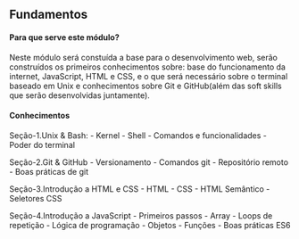## Fundamentos

#### Para que serve este módulo?

Neste módulo será constuída a base para o desenvolvimento web, serão construídos os primeiros conhecimentos sobre: base do funcionamento da internet, JavaScript, HTML e CSS, e o que será necessário sobre o terminal baseado em Unix e conhecimentos sobre Git e GitHub(além das soft skills que serão desenvolvidas juntamente).

#### Conhecimentos

Seção-1.Unix & Bash:
    - Kernel
    - Shell
    - Comandos e funcionalidades
    - Poder do terminal

Seção-2.Git & GitHub
    - Versionamento
    - Comandos git
    - Repositório remoto
    - Boas práticas de git

Seção-3.Introdução a HTML e CSS
    - HTML
    - CSS
    - HTML Semântico
    - Seletores CSS

Seção-4.Introdução a JavaScript
    - Primeiros passos
    - Array 
    - Loops de repetição
    - Lógica de programação
    - Objetos
    - Funções
    - Boas práticas ES6